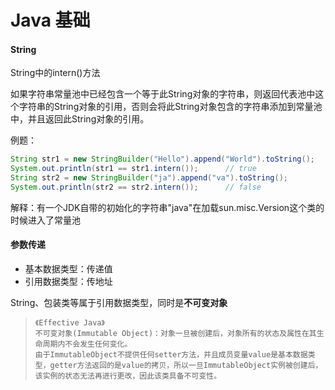 # Java 基础

#### String

String中的intern()方法

如果字符串常量池中已经包含一个等于此String对象的字符串，则返回代表池中这个字符串的String对象的引用，否则会将此String对象包含的字符串添加到常量池中，并且返回此String对象的引用。

例题：

```java
String str1 = new StringBuilder("Hello").append("World").toString();
System.out.println(str1 == str1.intern());      // true
String str2 = new StringBuilder("ja").append("va").toString();
System.out.println(str2 == str2.intern());      // false
```

解释：有一个JDK自带的初始化的字符串"java"在加载sun.misc.Version这个类的时候进入了常量池

#### 参数传递

- 基本数据类型：传递值
- 引用数据类型：传地址

String、包装类等属于引用数据类型，同时是**不可变对象**

> ```
> 《Effective Java》
> 不可变对象(Immutable Object)：对象一旦被创建后，对象所有的状态及属性在其生命周期内不会发生任何变化。
> 由于ImmutableObject不提供任何setter方法，并且成员变量value是基本数据类型，getter方法返回的是value的拷贝，所以一旦ImmutableObject实例被创建后，该实例的状态无法再进行更改，因此该类具备不可变性。
> ```

